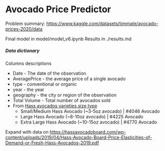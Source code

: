# Avocado Price Predictor

Problem summary: https://www.kaggle.com/datasets/timmate/avocado-prices-2020/data

Final model in model/model_v6.ipynb
Results in ./results.md

##### Data dictionary 

Columns descriptions

* Date - The date of the observation 
* AveragePrice - the average price of a single avocado
* type - conventional or organic
* year - the year
* geography - the city or region of the observation
* Total Volume - Total number of avocados sold
* From [Hass avocados varieties,size,type](https://loveonetoday.com/how-to/identify-hass-avocados/)
    * Small/Medium Hass Avocado (~3-5oz avocado) | #4046 Avocado
    * Large Hass Avocado (~8-10oz avocado) | #4225 Avocado
    * Extra Large Hass Avocado (~10-15oz avocado) | #4770 Avocado

Expand with data on https://hassavocadoboard.com/wp-content/uploads/2019/04/Hass-Avocado-Board-Price-Elasticities-of-Demand-or-Fresh-Hass-Avocados-2019.pdf
